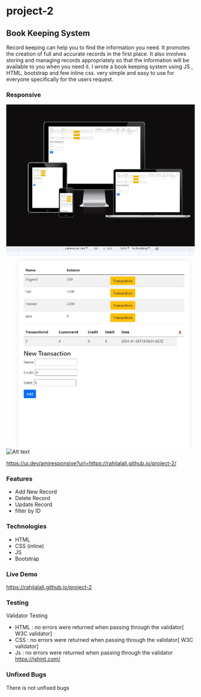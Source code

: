 # project-2

## Book Keeping System

Record keeping can help you to find the information you need. It promotes the creation of full and accurate records in the first place. It also involves storing and managing records appropriately so that the information will be available to you when you need it. I wrote a book keeping system using JS , HTML, bootstrap and few inline css. very simple and easy to use for everyone specifically for the users request.

### Responsive

![Alt text](./assets/img/responsive-test.jpg)
![Alt text](./assets/img/ipad.jpg)
![Alt text](./assets/img/iphone.jpg)

https://ui.dev/amiresponsive?url=https://rahijalali.github.io/project-2/

### Features

- Add New Record
- Delete Record
- Update Record
- filter by ID

### Technologies

- HTML
- CSS (inline)
- JS
- Bootstrap

### Live Demo

https://rahijalali.github.io/project-2

### Testing

Validator Testing

- HTML : no errors were returned when passing through the validator[ W3C validator]
- CSS : no errors were returned when passing through the validator[ W3C validator]
- Js : no errors were returned when passing through the validator https://jshint.com/

### Unfixed Bugs

There is not unfixed bugs
